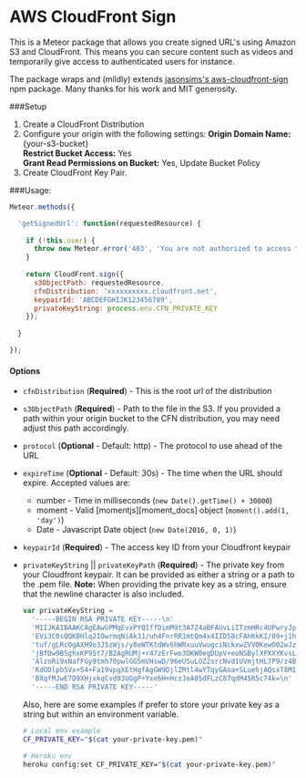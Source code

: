 AWS CloudFront Sign
===================

This is a Meteor package that allows you create signed URL's using Amazon S3 and CloudFront. This means 
you can secure content such as videos and temporarily give access to authenticated users for instance. 

The package wraps and (mildly) extends [jasonsims's aws-cloudfront-sign](https://github.com/jasonsims/aws-cloudfront-sign) npm package. 
Many thanks for his work and MIT generosity. 

###Setup

1. Create a CloudFront Distribution 
2. Configure your origin with the following settings:
   **Origin Domain Name:** {your-s3-bucket}  
   **Restrict Bucket Access:** Yes  
   **Grant Read Permissions on Bucket:** Yes, Update Bucket Policy  
3. Create CloudFront Key Pair.

###Usage:

```javascript
Meteor.methods({

  'getSignedUrl': function(requestedResource) {
  
    if (!this.user) {
      throw new Meteor.error('403', 'You are not authorized to access this content');
    }
    
    return CloudFront.sign({       
      s3ObjectPath: requestedResource,
      cfnDistribution: 'xxxxxxxxxx.cloudfront.net',
      keypairId: 'ABCDEFGHIJK123456789',
      privateKeyString: process.env.CFN_PRIVATE_KEY
    });
  
  }

});
```

#### Options
* `cfnDistribution` (**Required**) - This is the root url of the distribution
* `s3ObjectPath` (**Required**) - Path to the file in the S3. If you provided a path within your origin bucket to the CFN distribution, you may need adjust this path accordingly.
* `protocol`  (**Optional** - Default: http) - The protocol to use ahead of the URL
* `expireTime` (**Optional** - Default: 30s) - The time when the URL should expire. Accepted values are:
    * number - Time in milliseconds (`new Date().getTime() + 30000`)
    * moment - Valid [momentjs][moment_docs] object (`moment().add(1, 'day')`)
    * Date - Javascript Date object (`new Date(2016, 0, 1)`)
* `keypairId` (**Required**) - The access key ID from your Cloudfront keypair
* `privateKeyString` || `privateKeyPath` (**Required**) - The private key from your Cloudfront keypair. It can be provided as either a string or a path to the .pem file.
  **Note:** When providing the private key as a string, ensure that the newline character is also included.

  ```js
  var privateKeyString =
    '-----BEGIN RSA PRIVATE KEY-----\n'
    'MIIJKAIBAAKCAgEAwGPMqEvxPYQIffDimM9t3A7Z4aBFAUvLiITzmHRc4UPwryJp\n'
    'EVi3C0sQQKBHlq2IOwrmqNiAk31/uh4FnrRR1mtQm4x4IID58cFAhKkKI/09+j1h\n'
    'tuf/gLRcOgAXH9o3J5zWjs/y8eWTKtdWv6hWRxuuVwugciNckxwZVV0KewO02wJz\n'
    'jBfDw9B5ghxKP95t7/B2AgRUMj+r47zErFwo3OKW0egDUpV+eoNSBylXPXXYKvsL\n'
    'AlznRi9xNafFGy9tmh70pwlGG5mVHswD/96eUSuLOZ2srcNvd1UVmjtHL7P9/z4B\n'
    'KdODlpb5Vx+54+Fa19vpgXEtHgfAgGW9DjlZMtl4wYTqyGAoa+SLuehjAQsxT8M1\n'
    'BXqfMJwE7D9XHjxkqCvd93UGgP+Yxe6H+HczJeA05dFLzC87qdM45R5c74k=\n'
    '-----END RSA PRIVATE KEY-----'
  ```
  Also, here are some examples if prefer to store your private key as a string
  but within an environment variable.
  ```sh
  # Local env example
  CF_PRIVATE_KEY="$(cat your-private-key.pem)"

  # Heroku env
  heroku config:set CF_PRIVATE_KEY="$(cat your-private-key.pem)"  
  ```